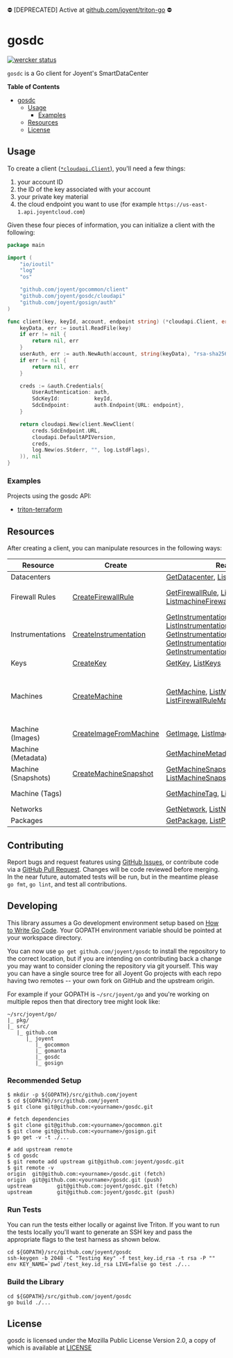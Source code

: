 :no_entry: [DEPRECATED] Active at [github.com/joyent/triton-go](github.com/joyent/triton-go) :no_entry:

# gosdc

[![wercker status](https://app.wercker.com/status/349ee60ed0afffd99d2b2b354ada5938/s/master "wercker status")](https://app.wercker.com/project/bykey/349ee60ed0afffd99d2b2b354ada5938)

`gosdc` is a Go client for Joyent's SmartDataCenter

<!-- markdown-toc start - Don't edit this section. Run M-x markdown-toc-generate-toc again -->
**Table of Contents**

- [gosdc](#gosdc)
    - [Usage](#usage)
        - [Examples](#examples)
    - [Resources](#resources)
    - [License](#license)

<!-- markdown-toc end -->

## Usage

To create a client
([`*cloudapi.Client`](https://godoc.org/github.com/joyent/gosdc/cloudapi#Client)),
you'll need a few things:

1. your account ID
2. the ID of the key associated with your account
3. your private key material
4. the cloud endpoint you want to use (for example
   `https://us-east-1.api.joyentcloud.com`)

Given these four pieces of information, you can initialize a client with the
following:

```go
package main

import (
	"io/ioutil"
	"log"
	"os"

	"github.com/joyent/gocommon/client"
	"github.com/joyent/gosdc/cloudapi"
	"github.com/joyent/gosign/auth"
)

func client(key, keyId, account, endpoint string) (*cloudapi.Client, error) {
	keyData, err := ioutil.ReadFile(key)
	if err != nil {
		return nil, err
	}
	userAuth, err := auth.NewAuth(account, string(keyData), "rsa-sha256")
	if err != nil {
		return nil, err
	}

	creds := &auth.Credentials{
		UserAuthentication: auth,
		SdcKeyId:           keyId,
		SdcEndpoint:        auth.Endpoint{URL: endpoint},
	}

	return cloudapi.New(client.NewClient(
		creds.SdcEndpoint.URL,
		cloudapi.DefaultAPIVersion,
		creds,
		log.New(os.Stderr, "", log.LstdFlags),
	)), nil
}
```

### Examples

Projects using the gosdc API:

 - [triton-terraform](https://github.com/joyent/triton-terraform)

## Resources

After creating a client, you can manipulate resources in the following ways:

| Resource | Create | Read | Update | Delete | Extra |
|----------|--------|------|--------|--------|-------|
| Datacenters | | [GetDatacenter](https://godoc.org/github.com/joyent/gosdc/cloudapi#Client.GetDatacenter), [ListDatacenters](https://godoc.org/github.com/joyent/gosdc/cloudapi#Client.ListDatacenters) | | | |
| Firewall Rules | [CreateFirewallRule](https://godoc.org/github.com/joyent/gosdc/cloudapi#Client.CreateFirewallRule) | [GetFirewallRule](https://godoc.org/github.com/joyent/gosdc/cloudapi#Client.GetFirewallRule), [ListFirewallRules](https://godoc.org/github.com/joyent/gosdc/cloudapi#Client.ListFirewallRules), [ListmachineFirewallRules](https://godoc.org/github.com/joyent/gosdc/cloudapi#Client.ListMachineFirewallRules) | [UpdateFirewallRule](https://godoc.org/github.com/joyent/gosdc/cloudapi#Client.UpdateFirewallRule), [EnableFirewallRule](https://godoc.org/github.com/joyent/gosdc/cloudapi#Client.EnableFirewallRule), [DisableFirewallRule](https://godoc.org/github.com/joyent/gosdc/cloudapi#Client.DisableFirewallRule) | [DeleteFirewallRule](https://godoc.org/github.com/joyent/gosdc/cloudapi#Client.DeleteFirewallRule) | |
| Instrumentations | [CreateInstrumentation](https://godoc.org/github.com/joyent/gosdc/cloudapi#Client.CreateInstrumentation) | [GetInstrumentation](https://godoc.org/github.com/joyent/gosdc/cloudapi#Client.GetInstrumentation), [ListInstrumentations](https://godoc.org/github.com/joyent/gosdc/cloudapi#Client.ListInstrumentations), [GetInstrumentationHeatmap](https://godoc.org/github.com/joyent/gosdc/cloudapi#Client.GetInstrumentationHeatmap), [GetInstrumentationHeatmapDetails](https://godoc.org/github.com/joyent/gosdc/cloudapi#Client.GetInstrumentationHeatmapDetails), [GetInstrumentationValue](https://godoc.org/github.com/joyent/gosdc/cloudapi#Client.GetInstrumentationValue) | | [DeleteInstrumentation](https://godoc.org/github.com/joyent/gosdc/cloudapi#Client.DeleteInstrumentation) | [DescribeAnalytics](https://godoc.org/github.com/joyent/gosdc/cloudapi#Client.DescribeAnalytics) |
| Keys | [CreateKey](https://godoc.org/github.com/joyent/gosdc/cloudapi#Client.CreateKey) | [GetKey](https://godoc.org/github.com/joyent/gosdc/cloudapi#Client.GetKey), [ListKeys](https://godoc.org/github.com/joyent/gosdc/cloudapi#Client.ListKeys) | | [DeleteKey](https://godoc.org/github.com/joyent/gosdc/cloudapi#Client.DeleteKey) | |
| Machines | [CreateMachine](https://godoc.org/github.com/joyent/gosdc/cloudapi#Client.CreateMachine) | [GetMachine](https://godoc.org/github.com/joyent/gosdc/cloudapi#Client.GetMachine), [ListMachines](https://godoc.org/github.com/joyent/gosdc/cloudapi#Client.ListMachines), [ListFirewallRuleMachines](https://godoc.org/github.com/joyent/gosdc/cloudapi#Client.ListFirewallRuleMachines)  | [RenameMachine](https://godoc.org/github.com/joyent/gosdc/cloudapi#Client.RenameMachine), [ResizeMachine](https://godoc.org/github.com/joyent/gosdc/cloudapi#Client.ResizeMachine) | [DeleteMachine](https://godoc.org/github.com/joyent/gosdc/cloudapi#Client.DeleteMachine) | [CountMachines](https://godoc.org/github.com/joyent/gosdc/cloudapi#Client.CountMachines), [MachineAudit](https://godoc.org/github.com/joyent/gosdc/cloudapi#Client.MachineAudit), [StartMachine](https://godoc.org/github.com/joyent/gosdc/cloudapi#Client.StartMachine), [StartMachineFromSnapshot](https://godoc.org/github.com/joyent/gosdc/cloudapi#Client.StartMachineFromSnapshot), [StopMachine](https://godoc.org/github.com/joyent/gosdc/cloudapi#Client.StopMachine), [RebootMachine](https://godoc.org/github.com/joyent/gosdc/cloudapi#Client.RebootMachine) |
| Machine (Images) | [CreateImageFromMachine](https://godoc.org/github.com/joyent/gosdc/cloudapi#Client.CreateImageFromMachine) | [GetImage](https://godoc.org/github.com/joyent/gosdc/cloudapi#Client.GetImage), [ListImages](https://godoc.org/github.com/joyent/gosdc/cloudapi#Client.ListImages) | | [DeleteImage](https://godoc.org/github.com/joyent/gosdc/cloudapi#Client.DeleteImage) | [ExportImage](https://godoc.org/github.com/joyent/gosdc/cloudapi#Client.ExportImage) |
| Machine (Metadata) | | [GetMachineMetadata](https://godoc.org/github.com/joyent/gosdc/cloudapi#Client.GetMachineMetadata) | [UpdateMachineMetadata](https://godoc.org/github.com/joyent/gosdc/cloudapi#Client.UpdateMachineMetadata) | [DeleteMachineMetadata](https://godoc.org/github.com/joyent/gosdc/cloudapi#Client.DeleteMachineMetadata), [DeleteAllMachineMetadata](https://godoc.org/github.com/joyent/gosdc/cloudapi#Client.DeleteAllMachineMetadata) | |
| Machine (Snapshots) | [CreateMachineSnapshot](https://godoc.org/github.com/joyent/gosdc/cloudapi#Client.CreateMachineSnapshot) | [GetMachineSnapshot](https://godoc.org/github.com/joyent/gosdc/cloudapi#Client.GetMachineSnapshot), [ListMachineSnapshots](https://godoc.org/github.com/joyent/gosdc/cloudapi#Client.ListMachineSnapshots) | | [DeleteMachineSnapshot](https://godoc.org/github.com/joyent/gosdc/cloudapi#Client.DeleteMachineSnapshot) | |
| Machine (Tags) | | [GetMachineTag](https://godoc.org/github.com/joyent/gosdc/cloudapi#Client.GetMachineTag), [ListMachineTags](https://godoc.org/github.com/joyent/gosdc/cloudapi#Client.ListMachineTags) | [AddMachineTags](https://godoc.org/github.com/joyent/gosdc/cloudapi#Client.AddMachineTags), [ReplaceMachineTags](https://godoc.org/github.com/joyent/gosdc/cloudapi#Client.ReplaceMachineTags) | [DeleteMachineTag](https://godoc.org/github.com/joyent/gosdc/cloudapi#Client.DeleteMachineTag), [DeleteMachineTags](https://godoc.org/github.com/joyent/gosdc/cloudapi#Client.DeleteMachineTags) | [EnableFirewallMachine](https://godoc.org/github.com/joyent/gosdc/cloudapi#Client.EnableFirewallMachine), [DisableFirewallMachine](https://godoc.org/github.com/joyent/gosdc/cloudapi#Client.DisableFirewallMachine) |
| Networks | | [GetNetwork](https://godoc.org/github.com/joyent/gosdc/cloudapi#Client.GetNetwork), [ListNetworks](https://godoc.org/github.com/joyent/gosdc/cloudapi#Client.ListNetworks) | | | |
| Packages | | [GetPackage](https://godoc.org/github.com/joyent/gosdc/cloudapi#Client.GetPackage), [ListPackages](https://godoc.org/github.com/joyent/gosdc/cloudapi#Client.ListPackages) | | | |


## Contributing

Report bugs and request features using [GitHub Issues](https://github.com/joyent/gosdc/issues), or contribute code via a [GitHub Pull Request](https://github.com/joyent/gosdc/pulls). Changes will be code reviewed before merging. In the near future, automated tests will be run, but in the meantime please `go fmt`, `go lint`, and test all contributions.


## Developing

This library assumes a Go development environment setup based on [How to Write Go Code](https://golang.org/doc/code.html). Your GOPATH environment variable should be pointed at your workspace directory.

You can now use `go get github.com/joyent/gosdc` to install the repository to the correct location, but if you are intending on contributing back a change you may want to consider cloning the repository via git yourself. This way you can have a single source tree for all Joyent Go projects with each repo having two remotes -- your own fork on GitHub and the upstream origin.

For example if your GOPATH is `~/src/joyent/go` and you're working on multiple repos then that directory tree might look like:

```
~/src/joyent/go/
|_ pkg/
|_ src/
   |_ github.com
      |_ joyent
         |_ gocommon
         |_ gomanta
         |_ gosdc
         |_ gosign
```

### Recommended Setup

```
$ mkdir -p ${GOPATH}/src/github.com/joyent
$ cd ${GOPATH}/src/github.com/joyent
$ git clone git@github.com:<yourname>/gosdc.git

# fetch dependencies
$ git clone git@github.com:<yourname>/gocommon.git
$ git clone git@github.com:<yourname>/gosign.git
$ go get -v -t ./...

# add upstream remote
$ cd gosdc
$ git remote add upstream git@github.com:joyent/gosdc.git
$ git remote -v
origin  git@github.com:<yourname>/gosdc.git (fetch)
origin  git@github.com:<yourname>/gosdc.git (push)
upstream        git@github.com:joyent/gosdc.git (fetch)
upstream        git@github.com:joyent/gosdc.git (push)
```

### Run Tests

You can run the tests either locally or against live Triton. If you want to run the tests locally you'll want to generate an SSH key and pass the appropriate flags to the test harness as shown below.

```
cd ${GOPATH}/src/github.com/joyent/gosdc
ssh-keygen -b 2048 -C "Testing Key" -f test_key.id_rsa -t rsa -P ""
env KEY_NAME=`pwd`/test_key.id_rsa LIVE=false go test ./...
```

### Build the Library

```
cd ${GOPATH}/src/github.com/joyent/gosdc
go build ./...
```

## License

gosdc is licensed under the Mozilla Public License Version 2.0, a copy of which
is available at [LICENSE](LICENSE)
